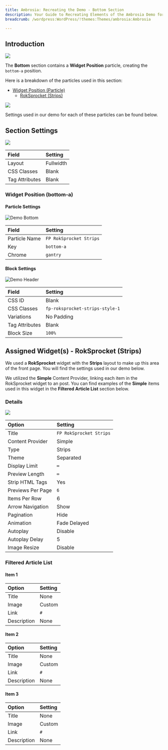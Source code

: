 ```yaml
---
title: Ambrosia: Recreating the Demo - Bottom Section
description: Your Guide to Recreating Elements of the Ambrosia Demo for WordPress
breadcrumb: /wordpress:WordPress/!themes:Themes/ambrosia:Ambrosia

---
```


## Introduction

![](assets/demo_bottom.jpeg)

The **Bottom** section contains a **Widget Position** particle, creating the `bottom-a` position.

Here is a breakdown of the particles used in this section:

* [Widget Position (Particle)](#widget-position-(bottom-a))
    - [RokSprocket (Strips)](#assigned-widget(s)---roksprocket-(strips))

![](assets/home_bottom.jpeg)

Settings used in our demo for each of these particles can be found below.

## Section Settings

![](assets/demo_bottom_settings.jpeg)

| Field          | Setting   |
| :-----         | :-----    |
| Layout         | Fullwidth |
| CSS Classes    | Blank     |
| Tag Attributes | Blank     |

### Widget Position (bottom-a)

#### Particle Settings

![Demo Bottom](demo_bottom_1.jpeg)

| Field         | Setting                 |
| :-----        | :-----                  |
| Particle Name | `FP RokSprocket Strips` |
| Key           | `bottom-a`              |
| Chrome        | `gantry`                |

#### Block Settings

![Demo Header](demo_bottom_2.png)

| Field          | Setting                         |
| :-----         | :-----                          |
| CSS ID         | Blank                           |
| CSS Classes    | `fp-roksprocket-strips-style-1` |
| Variations     | No Padding                      |
| Tag Attributes | Blank                           |
| Block Size     | `100%`                          |

## Assigned Widget(s) - RokSprocket (Strips)

We used a **RokSprocket** widget with the **Strips** layout to make up this area of the front page. You will find the settings used in our demo below.

We utilized the **Simple** Content Provider, linking each item in the RokSprocket widget to an post. You can find examples of the **Simple** items used in this widget in the **Filtered Article List** section below.

### Details

![](assets/demo_bottom_3.png)

| Option            | Setting                 |
| :-----            | :-----                  |
| Title             | `FP RokSprocket Strips` |
| Content Provider  | Simple                  |
| Type              | Strips                  |
| Theme             | Separated               |
| Display Limit     | `∞`                     |
| Preview Length    | `∞`                     |
| Strip HTML Tags   | Yes                     |
| Previews Per Page | `6`                     |
| Items Per Row     | 6                       |
| Arrow Navigation  | Show                    |
| Pagination        | Hide                    |
| Animation         | Fade Delayed            |
| Autoplay          | Disable                 |
| Autoplay Delay    | 5                       |
| Image Resize      | Disable                 |

### Filtered Article List

#### Item 1

| Option      | Setting |
| :-----      | :------ |
| Title       | None    |
| Image       | Custom  |
| Link        | `#`     |
| Description | None    |

#### Item 2

| Option      | Setting |
| :-----      | :------ |
| Title       | None    |
| Image       | Custom  |
| Link        | `#`     |
| Description | None    |

#### Item 3

| Option      | Setting |
| :-----      | :------ |
| Title       | None    |
| Image       | Custom  |
| Link        | `#`     |
| Description | None    |

